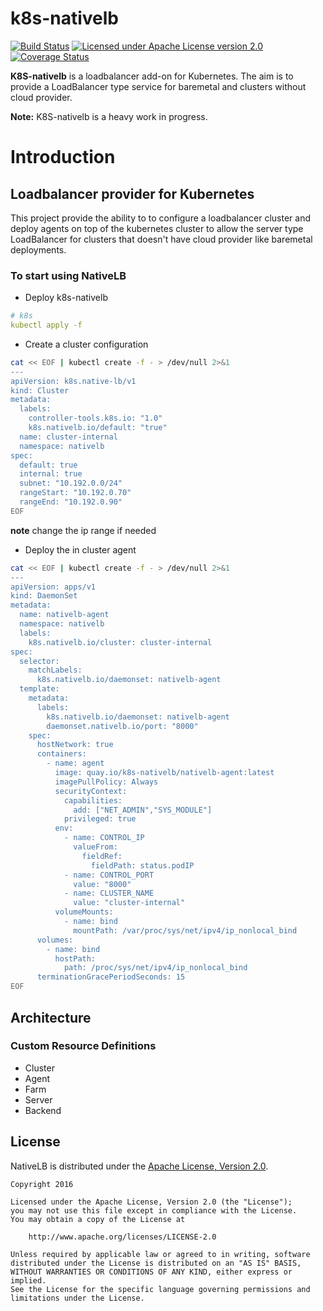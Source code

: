 # k8s-nativelb

[![Build Status](https://travis-ci.org/k8s-nativelb/k8s-nativelb.svg?branch=master)](https://travis-ci.org/k8s-nativelb/k8s-nativelb)
[![Licensed under Apache License version 2.0](https://img.shields.io/github/license/k8s-nativelb/k8s-nativelb.svg)](https://www.apache.org/licenses/LICENSE-2.0)
[![Coverage Status](https://coveralls.io/repos/github/k8s-nativelb/k8s-nativelb/badge.svg?branch=master)](https://coveralls.io/github/k8s-nativelb/k8s-nativelb?branch=master)

**K8S-nativelb** is a loadbalancer add-on for Kubernetes. 
The aim is to provide a LoadBalancer type service for baremetal and clusters without cloud provider.

**Note:** K8S-nativelb is a heavy work in progress.

# Introduction

## Loadbalancer provider for Kubernetes

This project provide the ability to to configure a loadbalancer cluster and deploy agents on top of the kubernetes cluster
to allow the server type LoadBalancer for clusters that doesn't have cloud provider like baremetal deployments.

 
### To start using NativeLB
 

* Deploy k8s-nativelb

 ```yaml
# k8s
kubectl apply -f  
```

* Create a cluster configuration
```bash
cat << EOF | kubectl create -f - > /dev/null 2>&1
---
apiVersion: k8s.native-lb/v1
kind: Cluster
metadata:
  labels:
    controller-tools.k8s.io: "1.0"
    k8s.nativelb.io/default: "true"
  name: cluster-internal
  namespace: nativelb
spec:
  default: true
  internal: true
  subnet: "10.192.0.0/24"
  rangeStart: "10.192.0.70"
  rangeEnd: "10.192.0.90"
EOF
```

**note** change the ip range if needed

* Deploy the in cluster agent
```bash
cat << EOF | kubectl create -f - > /dev/null 2>&1
---
apiVersion: apps/v1
kind: DaemonSet
metadata:
  name: nativelb-agent
  namespace: nativelb
  labels:
    k8s.nativelb.io/cluster: cluster-internal
spec:
  selector:
    matchLabels:
      k8s.nativelb.io/daemonset: nativelb-agent
  template:
    metadata:
      labels:
        k8s.nativelb.io/daemonset: nativelb-agent
        daemonset.nativelb.io/port: "8000"
    spec:
      hostNetwork: true
      containers:
        - name: agent
          image: quay.io/k8s-nativelb/nativelb-agent:latest
          imagePullPolicy: Always
          securityContext:
            capabilities:
              add: ["NET_ADMIN","SYS_MODULE"]
            privileged: true
          env:
            - name: CONTROL_IP
              valueFrom:
                fieldRef:
                  fieldPath: status.podIP
            - name: CONTROL_PORT
              value: "8000"
            - name: CLUSTER_NAME
              value: "cluster-internal"
          volumeMounts:
            - name: bind
              mountPath: /var/proc/sys/net/ipv4/ip_nonlocal_bind
      volumes:
        - name: bind
          hostPath:
            path: /proc/sys/net/ipv4/ip_nonlocal_bind
      terminationGracePeriodSeconds: 15
EOF
```


## Architecture

### Custom Resource Definitions
 * Cluster
 * Agent
 * Farm
 * Server
 * Backend

## License

NativeLB is distributed under the
[Apache License, Version 2.0](http://www.apache.org/licenses/LICENSE-2.0.txt).

    Copyright 2016

    Licensed under the Apache License, Version 2.0 (the "License");
    you may not use this file except in compliance with the License.
    You may obtain a copy of the License at

        http://www.apache.org/licenses/LICENSE-2.0

    Unless required by applicable law or agreed to in writing, software
    distributed under the License is distributed on an "AS IS" BASIS,
    WITHOUT WARRANTIES OR CONDITIONS OF ANY KIND, either express or implied.
    See the License for the specific language governing permissions and
    limitations under the License.
    
[//]: # (Reference links)
    [k8s]: https://kubernetes.io
    [crd]: https://kubernetes.io/docs/tasks/access-kubernetes-api/extend-api-custom-resource-definitions/